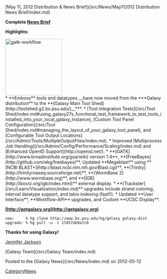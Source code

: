 <div class='newsItemHeader'>[May 11, 2012 Distribution & News Brief](/src/News/May112012 Distribution News Brief/index.md)</div>

**Complete [News Brief](/src/DevNewsBriefs/2012_05_11/index.md)**

**Highlights:**
<div class='right'><a href='/src/Learn/Visualization/index.md'><img src="/src/Images/NewsGraphics/2012_05_11_gatk-workflow.png" alt="gatk-workflow" width="180px" /></a></div>
* **Emboss** tools and datatypes __have now moved from the ***Galaxy distribution** to the **[Galaxy Main Tool Shed](http://toolshed.g2.bx.psu.edu/)__***.
* [Tool Integration Tests](/src/Tool Shed/index.md#using_galaxy27s_functional_test_framework_to_test_tools_installed_into_your_local_galaxy_instance), [Custom Tool Panel Configuration](/src/Tool Shed/index.md#managing_the_layout_of_your_galaxy_tool_panel), and [Configurable Tool Output Locations](/src/Admin/Tools/MultipleOutputFiles/index.md).
* Improved [Multiprocess Job Handling](/src/Admin/Config/Performance/Scaling/index.md) and [Enhanced OpenID Support](http://openid.net/).
* **[GATK](http://www.broadinstitute.org/gsa/wiki) version 1.4**, **[FreeBayes](http://github.com/ekg/freebayes)**, Updated **Megablast** using **[NCBI BLAST+](http://blast.ncbi.nlm.nih.gov/Blast.cgi)**, **[Trinity](http://trinityrnaseq.sourceforge.net)**, **[WormBase 2](http://www.wormbase.org)**, and **[IGB](http://bioviz.org/igb/index.html)** external display.
* **[Trackster](/src/Learn/Visualization/index.md)** upgrades include strand coloring, interval datatype support, and tabix indexing (fast!!).
* Updated **User Interface**, **Workflow-API** upgrades, and Custom **UCSC Display**.

**[http://getgalaxy.org](http://getgalaxy.org)**
```
new:     % hg clone http://www.bx.psu.edu/hg/galaxy galaxy-dist
upgrade: % hg pull -u -r 17d57db9a7c0
```



**Thanks for using Galaxy!**

[Jennifer Jackson](/src/JenniferJackson/index.md)

[Galaxy Team](/src/Galaxy Team/index.md) 

<div class='newsItemFooter'>Posted to the [Galaxy News](/src/News/index.md) on 2012-05-12</div>

[CategoryNews](/src/CategoryNews/index.md)
